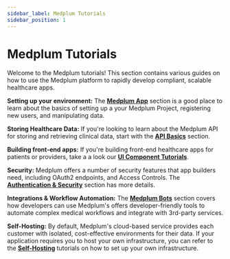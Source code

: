 ```yaml
---
sidebar_label: Medplum Tutorials
sidebar_position: 1
---
```


# Medplum Tutorials

Welcome to the Medplum tutorials! This section contains various guides on how to use the Medplum platform to rapidly develop compliant, scalable healthcare apps.

**Setting up your environment:** The [**Medplum App**](./tutorials/app) section is a good place to learn about the basics of setting up a your Medplum Project, registering new users, and manipulating data.

**Storing Healthcare Data:** If you're looking to learn about the Medplum API for storing and retrieving clinical data, start with the [**API Basics**](./tutorials/api-basics/create-fhir-data) section.

**Building front-end apps:** If you're building front-end healthcare apps for patients or providers, take a a look our [**UI Component Tutorials**](./tutorials/ui-components).

**Security:** Medplum offers a number of security features that app builders need, including OAuth2 endpoints, and Access Controls. The [**Authentication & Security**](./tutorials/security) section has more details.

**Integrations & Workflow Automation:** The [**Medplum Bots**](./tutorials/bots) section covers how developers can use Medplum's offers developer-friendly tools to automate complex medical workflows and integrate with 3rd-party services.

**Self-Hosting:** By default, Medplum's cloud-based service provides each customer with isolated, cost-effective environments for their data. If your application requires you to host your own infrastructure, you can refer to the [**Self-Hosting**](./tutorials/self-hosting) tutorials on how to set up your own infrastructure.
